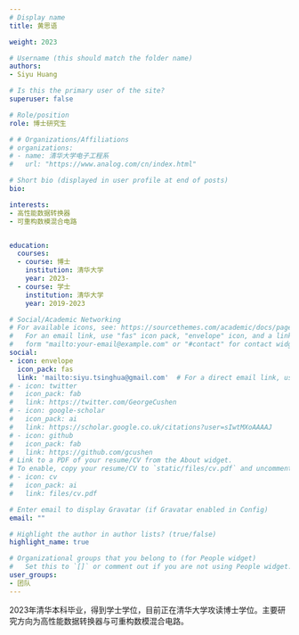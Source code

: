 ```yaml
---
# Display name
title: 黄思语

weight: 2023

# Username (this should match the folder name)
authors:
- Siyu Huang

# Is this the primary user of the site?
superuser: false

# Role/position
role: 博士研究生

# # Organizations/Affiliations
# organizations:
# - name: 清华大学电子工程系
#   url: "https://www.analog.com/cn/index.html"

# Short bio (displayed in user profile at end of posts)
bio: 

interests:
- 高性能数据转换器
- 可重构数模混合电路


education:
  courses:
  - course: 博士
    institution: 清华大学
    year: 2023-
  - course: 学士
    institution: 清华大学
    year: 2019-2023

# Social/Academic Networking
# For available icons, see: https://sourcethemes.com/academic/docs/page-builder/#icons
#   For an email link, use "fas" icon pack, "envelope" icon, and a link in the
#   form "mailto:your-email@example.com" or "#contact" for contact widget.
social:
- icon: envelope
  icon_pack: fas
  link: 'mailto:siyu.tsinghua@gmail.com'  # For a direct email link, use "mailto:test@example.org".
# - icon: twitter
#   icon_pack: fab
#   link: https://twitter.com/GeorgeCushen
# - icon: google-scholar
#   icon_pack: ai
#   link: https://scholar.google.co.uk/citations?user=sIwtMXoAAAAJ
# - icon: github
#   icon_pack: fab
#   link: https://github.com/gcushen
# Link to a PDF of your resume/CV from the About widget.
# To enable, copy your resume/CV to `static/files/cv.pdf` and uncomment the lines below.
# - icon: cv
#   icon_pack: ai
#   link: files/cv.pdf

# Enter email to display Gravatar (if Gravatar enabled in Config)
email: ""

# Highlight the author in author lists? (true/false)
highlight_name: true

# Organizational groups that you belong to (for People widget)
#   Set this to `[]` or comment out if you are not using People widget.
user_groups:
- 团队
---
```


2023年清华本科毕业，得到学士学位，目前正在清华大学攻读博士学位。主要研究方向为高性能数据转换器与可重构数模混合电路。

